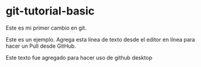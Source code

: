 # git-tutorial-basic
Este es mi primer cambio en git.

Este es un ejemplo.
Agrega esta línea de texto desde el editor en línea para hacer un Pull desde GitHub.

Este texto fue agregado para hacer uso de github desktop 
